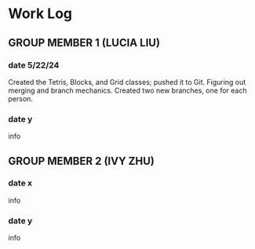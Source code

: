 # Work Log

## GROUP MEMBER 1 (LUCIA LIU)

### date 5/22/24

Created the Tetris, Blocks, and Grid classes; pushed it to Git. Figuring out merging and branch mechanics. Created two new branches, one for each person.

### date y

info


## GROUP MEMBER 2 (IVY ZHU)

### date x

info

### date y

info
